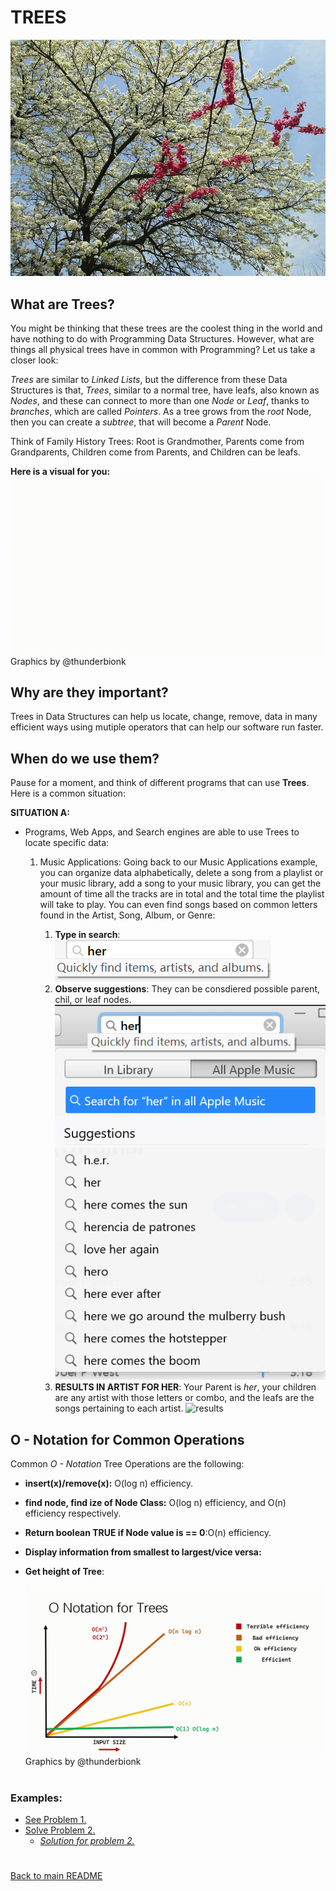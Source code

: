 # TREES
![Trees](/IMAGES/TREE/treesmain.jpg)

<h2>What are Trees?</h2>

You might be thinking that these trees are the coolest thing in the world and have nothing to do with Programming Data Structures. However, what are things all physical trees have in common with Programming? Let us take a closer look:

*Trees* are similar to *Linked Lists*, but the difference from these Data Structures is that, *Trees*, similar to a normal tree, have leafs, also known as *Nodes*, and these can connect to more than one *Node* or *Leaf*, thanks to *branches*, which are called *Pointers*. As a tree grows from the *root* Node, then you can create a *subtree*, that will become a *Parent* Node.

Think of Family History Trees: Root is Grandmother, Parents come from Grandparents, Children come from Parents, and Children can be leafs.

**Here is a visual for you:**
![Binary Trees](/IMAGES/TREE/Tree_struct.gif)
<h9> Graphics by @thunderbionk </h9>


<h2>Why are they important?</h2>

Trees in Data Structures can help us locate, change, remove, data in many efficient ways using mutiple operators that can help our software run faster.

<h2>When do we use them?</h2>

Pause for a moment, and think of different programs that can use **Trees**. Here is a common situation:

**SITUATION A:**

- Programs, Web Apps, and Search engines are able to use Trees to locate specific data:
    1. Music Applications: Going back to our Music Applications example, you can organize data alphabetically, delete a song from a playlist or your music library, add a song to your music library, you can get the amount of time all the tracks are in total and the total time the playlist will take to play. You can even find songs based on common letters found in the Artist, Song, Album, or Genre:

        1.  **Type in search**:
    ![bar](/IMAGES/TREE/search_bar.png)
        2.  **Observe suggestions**: They can be consdiered possible parent, chil, or leaf nodes.
    ![bar](/IMAGES/TREE/search.png)
        3. **RESULTS IN ARTIST FOR HER**: Your Parent is *her*, your children are any artist with those letters or combo, and the leafs are the songs pertaining to each artist. 
    ![results](/IMAGES/TREE/search.gif)



<h2> O - Notation for Common Operations </h2>

Common *O - Notation* Tree Operations are the following:

- **insert(x)/remove(x):** O(log n) efficiency.
- **find node, find ize of Node Class:** O(log n) efficiency, and O(n) efficiency respectively.
- **Return boolean TRUE if Node value is == 0**:O(n) efficiency.

- **Display information from smallest to largest/vice versa:** 
- **Get height of Tree**:

    ![tree O](/IMAGES/TREE/O_tree.gif)
<h9> Graphics by @thunderbionk </h9>


# <h3> Examples:</h3>

- [See Problem 1.](2.TREE_PROBLEM_1.py)
- [Solve Problem 2.](3.TREE_PROBLEM_2.py)
    - [*Solution for problem 2.*](4.SOLUTION_PROBLEM_2.py)

#
[Back to main README](../README.md)